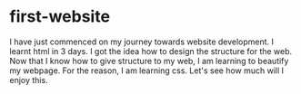 # first-website
I have just commenced on my journey towards website development. 
I learnt html in 3 days. I got the idea how to design the structure for the web.
Now that I know how to give structure to my web, I am learning to beautify my webpage.
For the reason, I am learning css. 
Let's see how much will I enjoy this. 
